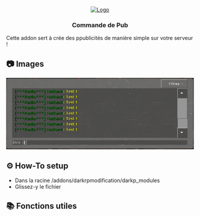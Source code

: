 <br />
<div align="center">
  <a href="https://github.com/nathack-dev/gmod-rp-roll">
    <img src="présentation.png" alt="Logo" width="240" height="240">
  </a>

  <h3 align="center">Commande de Pub</h3>

  <p align="left">
Cette addon sert à crée des ppublicités de manière simple sur votre serveur !
    
<br/>
</div>

## 📷 Images 
<div align="center">
  <a href="https://github.com/nathack-dev/gmod-rp-classicadvert">
    <img src="exemple.png">
  </a>
</div>

## ⚙️ How-To setup 
- Dans la racine /addons/darkrpmodification/darkp_modules
- Glissez-y le fichier
 
## 📚 Fonctions utiles 
